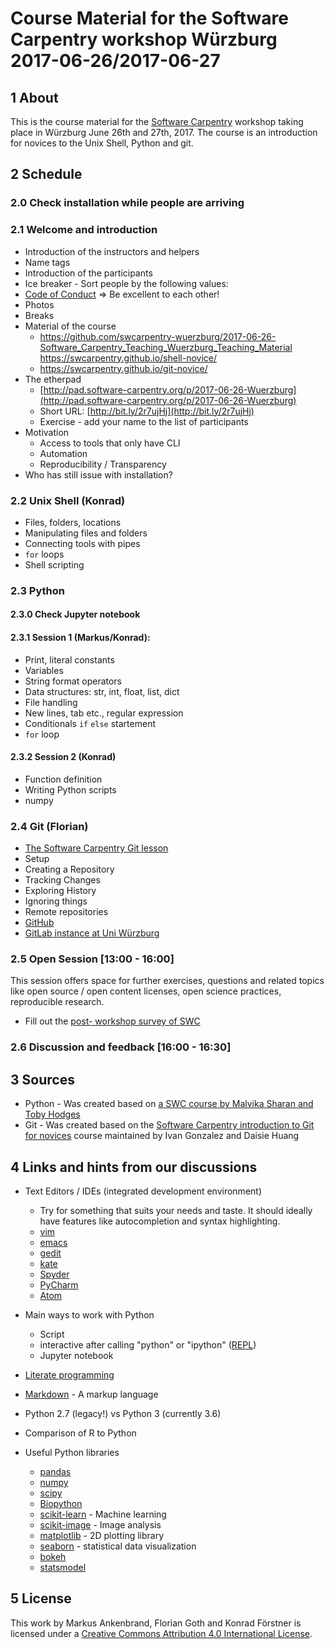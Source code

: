 # Course Material for the Software Carpentry workshop Würzburg 2017-06-26/2017-06-27

## 1 About

This is the course material for
the [Software Carpentry](http://software-carpentry.org/) workshop
taking place in Würzburg June 26th and 27th, 2017. The course is an
introduction for novices to the Unix Shell, Python and git.

## 2 Schedule

### 2.0 Check installation while people are arriving

### 2.1 Welcome and introduction

- Introduction of the instructors and helpers
- Name tags
- Introduction of the participants
- Ice breaker - Sort people by the following values:
- [Code of Conduct](https://software-carpentry.org/conduct.html) => Be excellent to each other!
- Photos
- Breaks
- Material of the course
  - https://github.com/swcarpentry-wuerzburg/2017-06-26-Software_Carpentry_Teaching_Wuerzburg_Teaching_Material
    https://swcarpentry.github.io/shell-novice/
  - https://swcarpentry.github.io/git-novice/
- The etherpad
    - [http://pad.software-carpentry.org/p/2017-06-26-Wuerzburg](http://pad.software-carpentry.org/p/2017-06-26-Wuerzburg)
    - Short URL: [http://bit.ly/2r7ujHj](http://bit.ly/2r7ujHj)
    - Exercise - add your name to the list of participants
- Motivation
    - Access to tools that only have CLI
    - Automation
    - Reproducibility / Transparency
- Who has still issue with installation?

### 2.2 Unix Shell (Konrad)

- Files, folders, locations
- Manipulating files and folders
- Connecting tools with pipes
- `for` loops
- Shell scripting

### 2.3 Python

#### 2.3.0 Check Jupyter notebook

#### 2.3.1 Session 1 (Markus/Konrad):

- Print, literal constants
- Variables
- String format operators
- Data structures: str, int, float, list, dict
- File handling
- New lines, tab etc., regular expression
- Conditionals `if` `else` startement
- `for` loop

#### 2.3.2 Session 2 (Konrad)

- Function definition
- Writing Python scripts
- numpy

### 2.4 Git (Florian)

- [The Software Carpentry Git lesson](https://swcarpentry.github.io/git-novice/)
- Setup
- Creating a Repository
- Tracking Changes
- Exploring History
- Ignoring things
- Remote repositories
- [GitHub](https://github.com/)
- [GitLab instance at Uni Würzburg](http://git.physik.uni-wuerzburg.de/)

### 2.5 Open Session [13:00 - 16:00]

This session offers space for further exercises, questions and related
topics like open source / open content licenses, open science practices,
reproducible research.

- Fill out the [post- workshop survey of
  SWC](https://www.surveymonkey.com/r/swc_post_workshop_v1?workshop_id=2017-06-11-Wuerzburg)

### 2.6 Discussion and feedback [16:00 - 16:30]

## 3 Sources

- Python - Was created based on [a SWC course by Malvika Sharan and
  Toby
  Hodges](https://github.com/malvikasharan/Software_carpentry_EMBL)
- Git - Was created based on the [Software Carpentry introduction to
  Git for novices](https://github.com/swcarpentry/git-novice) course maintained by
  Ivan Gonzalez and Daisie Huang

## 4 Links and hints from our discussions

- Text Editors / IDEs (integrated development environment)
  - Try for something that suits your needs and taste. It should
    ideally have features like autocompletion and syntax highlighting.
  - [vim](http://www.vim.org/)
  - [emacs](https://www.gnu.org/software/emacs/)
  - [gedit](https://wiki.gnome.org/Apps/Gedit)
  - [kate](https://kate-editor.org/)
  - [Spyder](https://pythonhosted.org/spyder/)
  - [PyCharm](https://www.jetbrains.com/pycharm/)
  - [Atom](https://atom.io/)

- Main ways to work with Python
  - Script
  - interactive after calling "python" or "ipython" ([REPL](https://en.wikipedia.org/wiki/Read%E2%80%93eval%E2%80%93print_loop))
  - Jupyter notebook

- [Literate programming](https://de.wikipedia.org/wiki/Literate_programming)

- [Markdown](https://en.wikipedia.org/wiki/Markdown) - A markup language
- Python 2.7 (legacy!) vs Python 3 (currently 3.6)
- Comparison of R to Python

- Useful Python libraries
  - [pandas](http://pandas.pydata.org/)
  - [numpy](http://www.numpy.org/)
  - [scipy](https://www.scipy.org/)
  - [Biopython](http://biopython.org/) 
  - [scikit-learn](http://scikit-learn.org) - Machine learning
  - [scikit-image](http://scikit-image.org/) - Image analysis
  - [matplotlib](http://matplotlib.org/) - 2D plotting library
  - [seaborn](https://seaborn.pydata.org/) - statistical data visualization
  - [bokeh](http://bokeh.pydata.org)
  - [statsmodel](http://statsmodels.sourceforge.net/)

## 5 License

This work by Markus Ankenbrand, Florian Goth and Konrad Förstner is
licensed under
a
[Creative Commons Attribution 4.0 International License](https://creativecommons.org/licenses/by/4.0/).
